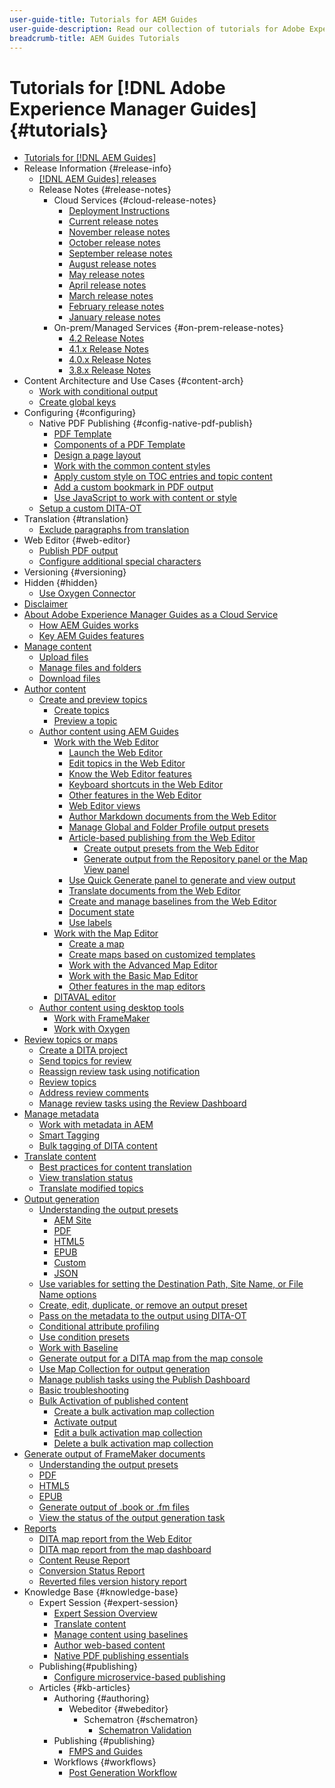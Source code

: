 ```yaml
---
user-guide-title: Tutorials for AEM Guides
user-guide-description: Read our collection of tutorials for Adobe Experience Manager Guides.
breadcrumb-title: AEM Guides Tutorials
---
```

  
# Tutorials for [!DNL Adobe Experience Manager Guides] {#tutorials}

+ [Tutorials for [!DNL AEM Guides]](overview.md)
+ Release Information {#release-info}
  + [[!DNL AEM Guides] releases](./release-info/latest-release-info.md) 
  + Release Notes {#release-notes}
    + Cloud Services {#cloud-release-notes}
      + [Deployment Instructions](./release-info/deploy-xml-on-aemaacs.md)
      + [Current release notes](./release-info/release-notes-2023.2.0.md) 
      + [November release notes](./release-info/release-notes-2022.11.0.md) 
      + [October release notes](./release-info/release-notes-2022.10.0.md) 
      + [September release notes](./release-info/release-notes-2022.9.0.md) 
      + [August release notes](./release-info/release-notes-2022.8.0.md)
      + [May release notes](./release-info/release-notes-2022.5.0.md)
      + [April release notes](./release-info/release-notes-2022.4.0.md)
      + [March release notes](./release-info/release-notes-2022.3.0.md)
      + [February release notes](./release-info/release-notes-2022.2.0.md)
      + [January release notes](./release-info/release-notes-2022.1.0.md)
    + On-prem/Managed Services {#on-prem-release-notes}
      + [4.2 Release Notes](./release-info/release-notes-4.2.md)
      + [4.1.x Release Notes](./release-info/release-notes-4.1.md)
      + [4.0.x Release Notes](https://helpx.adobe.com/xml-documentation-for-experience-manager/release-note/release-notes-xml-documentation-solution-4-0.html)
      + [3.8.x Release Notes](https://helpx.adobe.com/xml-documentation-for-experience-manager/release-note/release-notes-xml-documentation-solution-3-8.html)
+ Content Architecture and Use Cases {#content-arch}
  + [Work with conditional output](./content-architecture/create-and-use-conditions.md)
  + [Create global keys](./content-architecture/create-global-keys.md)
+ Configuring {#configuring}
  + Native PDF Publishing {#config-native-pdf-publish}
    + [PDF Template](./native-pdf/pdf-template.md)
    + [Components of a PDF Template](./native-pdf/components-pdf-template.md)
    + [Design a page layout](./native-pdf/design-page-layout.md)
    + [Work with the common content styles](./native-pdf/stylesheet.md)
    + [Apply custom style on TOC entries and topic content](./native-pdf/custom-style-toc.md)
    + [Add a custom bookmark in PDF output](./native-pdf/add-custom-bookmark.md)
    + [Use JavaScript to work with content or style](./native-pdf/use-javascript-content-style.md)
  + [Setup a custom DITA-OT](./configuring/setup-a-custom-dita-ot.md)
+ Translation {#translation}
  + [Exclude paragraphs from translation](./translation/exclude-paragraphs-from-translation.md)
+ Web Editor {#web-editor}
  + [Publish PDF output](./web-editor/native-pdf-web-editor.md) 
  + [Configure additional special characters](./web-editor/configure-additional-special-characters.md) 
+ Versioning {#versioning}
+ Hidden {#hidden}
  + [Use Oxygen Connector](./oxygen-connector/use-aem-connector.md)
+ [Disclaimer](rebranding-disclaimer.md)
+ [About Adobe Experience Manager Guides as a Cloud Service](./user-guide/intro.md)
    + [How AEM Guides works](./user-guide/intro-how-dxml-works.md)
    + [Key AEM Guides features](./user-guide/intro-dxml-features.md)
+ [Manage content](./user-guide/authoring.md)
    + [Upload files](./user-guide/authoring-upload-existing-files.md)
    + [Manage files and folders](./user-guide/authoring-file-management.md)
    + [Download files](./user-guide/authoring-download-assets.md)
+ [Author content](./user-guide/authoring-content.md)
    + [Create and preview topics](./user-guide/create-preview-topics.md)
        + [Create topics](./user-guide/web-editor-create-topics.md)
        + [Preview a topic](./user-guide/web-editor-preview-topics.md)
    + [Author content using AEM Guides](./user-guide/authoring-content-xml-doc.md)
        + [Work with the Web Editor](./user-guide/web-editor.md)
            + [Launch the Web Editor](./user-guide/web-editor-launch-editor.md)
            + [Edit topics in the Web Editor](./user-guide/web-editor-edit-topics.md)
            + [Know the Web Editor features](./user-guide/web-editor-features.md)
            + [Keyboard shortcuts in the Web Editor](./user-guide/web-editor-keyboard-shortcuts.md)
            + [Other features in the Web Editor](./user-guide/web-editor-other-features.md)
            + [Web Editor views](./user-guide/web-editor-views.md)
            + [Author Markdown documents from the Web Editor](./user-guide/web-editor-markdown-topic.md)
            + [Manage Global and Folder Profile output presets](./user-guide/web-editor-manage-output-presets.md)
            + [Article-based publishing from the Web Editor](./user-guide/web-editor-article-publishing.md)
                + [Create output presets from the Web Editor](./user-guide/web-editor-article-publishing-presets.md)
                + [Generate output from the Repository panel or the Map View panel](./user-guide/web-editor-article-publishing-output.md)
            + [Use Quick Generate panel to generate and view output](./user-guide/web-editor-quick-generate-panel.md)
            + [Translate documents from the Web Editor](./user-guide/translate-documents-web-editor.md)
            + [Create and manage baselines from the Web Editor](./user-guide/web-editor-baseline.md)
            + [Document state](./user-guide/web-editor-document-states.md)
            + [Use labels](./user-guide/web-editor-use-label.md)
        + [Work with the Map Editor](./user-guide/map-editor.md)
            + [Create a map](./user-guide/map-editor-create-map.md)
            + [Create maps based on customized templates](./user-guide/create-maps-customized-templates.md)
            + [Work with the Advanced Map Editor](./user-guide/map-editor-advanced-map-editor.md)
            + [Work with the Basic Map Editor](./user-guide/map-editor-basic-map-editor.md)
            + [Other features in the map editors](./user-guide/map-editor-other-features.md)
        + [DITAVAL editor](./user-guide/id17C5E0U0OQE.md#id17C5E0U0OQE)
    + [Author content using desktop tools](./user-guide/author-desktop-tools.md)
        + [Work with FrameMaker](./user-guide/author-desktop-framemaker.md)
        + [Work with Oxygen](./user-guide/author-desktop-oxygen.md)
+ [Review topics or maps](./user-guide/review.md)
    + [Create a DITA project](./user-guide/authoring-create-dita-project.md)
    + [Send topics for review](./user-guide/review-send-topics-for-review.md)
    + [Reassign review task using notification](./user-guide/reassign-review-using-notification.md)
    + [Review topics](./user-guide/review-topics.md)
    + [Address review comments](./user-guide/review-address-review-comments.md)
    + [Manage review tasks using the Review Dashboard](./user-guide/review-manage-tasks-review-dashboard.md)
+ [Manage metadata](./user-guide/manage-metadata.md)
    + [Work with metadata in AEM](./user-guide/metadata-dita.md)
    + [Smart Tagging](./user-guide/web-editor-smart-tagging.md)
    + [Bulk tagging of DITA content](./user-guide/map-editor-bulk-tagging.md)
+ [Translate content](./user-guide/translation.md)
    + [Best practices for content translation](./user-guide/translation-first-time.md)
    + [View translation status](./user-guide/translation-view-trans-state-6234.md)
    + [Translate modified topics](./user-guide/translation-modified-topics-6234.md)
+ [Output generation](./user-guide/generate-output.md)
    + [Understanding the output presets](./user-guide/generate-output-understand-presets.md)
        + [AEM Site](./user-guide/generate-output-aem-site.md)
        + [PDF](./user-guide/generate-output-pdf.md)
        + [HTML5](./user-guide/generate-output-html5.md)
        + [EPUB](./user-guide/generate-output-epub.md)
        + [Custom](./user-guide/generate-output-custom.md)
        + [JSON](./user-guide/generate-output-json.md)
    + [Use variables for setting the Destination Path, Site Name, or File Name options](./user-guide/generate-output-use-variables.md)
    + [Create, edit, duplicate, or remove an output preset](./user-guide/generate-output-create-edit-preset.md)
    + [Pass on the metadata to the output using DITA-OT](./user-guide/pass-metadata-dita-ot.md)
    + [Conditional attribute profiling](./user-guide/generate-output-conditional-attribute-profiling.md)
    + [Use condition presets](./user-guide/generate-output-use-condition-presets.md)
    + [Work with Baseline](./user-guide/generate-output-use-baseline-for-publishing.md)
    + [Generate output for a DITA map from the map console](./user-guide/generate-output-for-a-dita-map.md)
    + [Use Map Collection for output generation](./user-guide/generate-output-use-map-collection-output-generation.md)
    + [Manage publish tasks using the Publish Dashboard](./user-guide/generate-output-publish-dashboard.md)
    + [Basic troubleshooting](./user-guide/generate-output-basic-troubleshooting.md)
    + [Bulk Activation of published content](./user-guide/conf-bulk-activation.md)
        + [Create a bulk activation map collection](./user-guide/conf-bulk-activation-create-map-collection.md)
        + [Activate output](./user-guide/conf-bulk-activation-publish-map-collection.md)
        + [Edit a bulk activation map collection](./user-guide/conf-bulk-activation-edit-map-collection.md)
        + [Delete a bulk activation map collection](./user-guide/conf-bulk-activation-delete-map-collection.md)
+ [Generate output of FrameMaker documents](./user-guide/fm-output-generatation.md)
    + [Understanding the output presets](./user-guide/fm-output-understand-presets.md)
    + [PDF](./user-guide/fm-output-pdf-preset.md)
    + [HTML5](./user-guide/fm-output-html5-preset.md)
    + [EPUB](./user-guide/fm-output-epub-preset.md)
    + [Generate output of .book or .fm files](./user-guide/fm-output-generate.md)
    + [View the status of the output generation task](./user-guide/fm-output-view-status.md)
+ [Reports](./user-guide/reports-intro.md)
    + [DITA map report from the Web Editor](./user-guide/reports-web-editor.md)
    + [DITA map report from the map dashboard](./user-guide/reports-ditamap.md)
    + [Content Reuse Report](./user-guide/reports-content-reuse.md)
    + [Conversion Status Report](./user-guide/reports-convertion-status.md)
    + [Reverted files version history report](./user-guide/reports-reverted-file-version-history.md)
+ Knowledge Base {#knowledge-base}
  + Expert Session {#expert-session}
    + [Expert Session Overview](./knowledge-base/expert-sessions/expert-session.md) 
    + [Translate content](./knowledge-base/expert-sessions/translating-content-using-aem-guides-oct22.md)
    + [Manage content using baselines](./knowledge-base/expert-sessions/baselines-dec22.md) 
    + [Author web-based content](./knowledge-base/expert-sessions/webbased-authoring-jan2023.md)
    + [Native PDF publishing essentials](./knowledge-base/expert-sessions/native-pdf-publishing-essentials-feb23.md)
  + Publishing{#publishing}
    + [Configure microservice-based publishing](./knowledge-base/publishing/configure-microservices.md) 
  + Articles {#kb-articles}
    + Authoring {#authoring}
      + Webeditor {#webeditor}
        + Schematron {#schematron}
          + [Schematron Validation](./knowledge-base/kb-articles/authoring/webeditor/schematron/vailidating-with-schematron.md)
    + Publishing {#publishing}
      + [FMPS and Guides](./knowledge-base/kb-articles/publishing/fmpsandguides.md)
    + Workflows {#workflows}
      + [Post Generation Workflow](./knowledge-base/kb-articles/workflows/using-post-generation-workflow.md)
